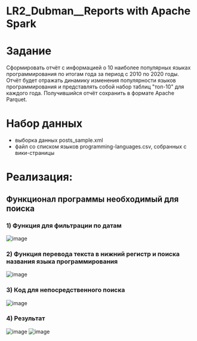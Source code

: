 # LR2_Dubman__Reports with Apache Spark


# Задание
Сформировать отчёт с информацией о 10 наиболее популярных языках программирования по итогам года за период с 2010 по 2020 годы. Отчёт будет отражать динамику изменения популярности языков программирования и представлять собой набор таблиц "топ-10" для каждого года.
Получившийся отчёт сохранить в формате Apache Parquet.

# Набор данных
-  выборка данных posts_sample.xml 
-  файл со списком языков programming-languages.csv, собранных с вики-страницы

# Реализация:

## Функционал программы необходимый для поиска

### 1) Функция для фильтрации по датам
![image](https://github.com/Won20/Big-Data/assets/102918065/43fdafeb-a91d-413d-8178-989a45ed5d50)

### 2) Функция перевода текста в нижний регистр и поиска названия языка программирования
![image](https://github.com/Won20/Big-Data/assets/102918065/82a5ff88-90a4-413f-941c-a385c142a770)

### 3)  Код для непосредственного поиска
![image](https://github.com/Won20/Big-Data/assets/102918065/e9930352-a2cd-4899-b3de-ef6fde822254)

### 4) Результат
![image](https://github.com/Won20/Big-Data/assets/102918065/275c91d2-9b13-4099-b4e7-3180f5e9837d) ![image](https://github.com/Won20/Big-Data/assets/102918065/190df2f6-fdd1-4e47-8b7c-08c518f4537b)




  
